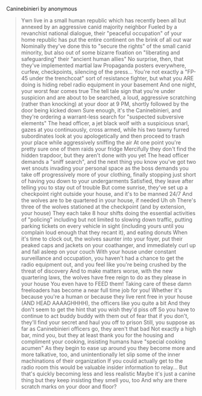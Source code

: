 Caninebinieri by anonymous

>Ywn live in a small human republic which has recently been all but annexed by an aggressive canid majority neighbor
>Fueled by a revanchist national dialogue, their "peaceful occupation" of your home republic has put the entire continent on the brink of all out war
>Nominally they've done this to "secure the rights" of the small canid minority, but also out of some bizarre fixation on "liberating and safeguarding" their "ancient human allies"
>No surprise, then, that they've implemented martial law
>Propaganda posters everywhere, curfew, checkpoints, silencing of the press...
>You're not exactly a "FP-45 under the trenchcoat" sort of resistance fighter, but what you ARE doing is hiding rebel radio equipment in your basement
>And one night, your worst fear comes true
>The tell tale sign that you're under suspicion and are about to be searched, a loud, aggressive scratching (rather than knocking) at your door at 9 PM, shortly followed by the door being kicked down
>Sure enough, it's the Caninebinieri, and they're ordering a warrant-less search for "suspected subversive elements"
>The head officer, a jet black wolf with a suspicious snarl, gazes at you continuously, cross armed, while his two tawny furred subordinates look at you apologetically and then proceed to trash your place while aggressively sniffing the air
>At one point you're pretty sure one of them raids your fridge
>Mercifully they don't find the hidden trapdoor, but they aren't done with you yet
>The head officer demands a "sniff search", and the next thing you know you've got two wet snouts invading your personal space as the boss demands you take off progressively more of your clothing, finally stopping just short of having you down to your undergarments
>Satisfied, they leave after telling you to stay out of trouble
>But come sunrise, they've set up a checkpoint right outside your house, and it's to be manned 24/7
>And the wolves are to be quartered in your house, if needed
>Uh oh
>There's three of the wolves stationed at the checkpoint (and by extension, your house)
>They each take 8 hour shifts doing the essential activities of "policing" including but not limited to slowing down traffic, putting parking tickets on every vehicle in sight (including yours until you complain loud enough that they recant it), and eating donuts
>When it's time to clock out, the wolves saunter into your foyer, put their peaked caps and jackets on your coathanger, and immediately curl up and fall asleep on your couch
>With your house under constant surveillance and occupation, you haven't had a chance to get the radio equipment out, and you feel like you're being crushed by the threat of discovery
>And to make matters worse, with the new quartering laws, the wolves have free reign to do as they please in your house
>You even have to FEED them!
>Taking care of these damn freeloaders has become a near full time job for you!
>Whether it's because you're a human or because they live rent free in your house (AND HEAD AAAAGHHHH), the officers like you quite a bit
>And they don't seem to get the hint that you wish they'd piss off
>So you have to continue to act buddy buddy with them out of fear that if you don't, they'll find your secret and haul you off to prison
>Still, you suppose as far as Caninebinieri officers go, they aren't that bad
>Not exactly a high bar, mind you, but they at least thank you for the housing and compliment your cooking, insisting humans have "special cooking acumen"
>As they begin to ease up around you they become more and more talkative, too, and unintentionally let slip some of the inner machinations of their organization
>If you could actually get to the radio room this would be valuable insider information to relay...
>But that's quickly becoming less and less realistic
>Maybe it's just a canine thing but they keep insisting they smell you, too
>And why are there scratch marks on your door and floor?